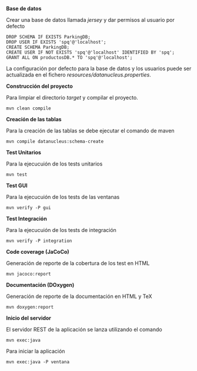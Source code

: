**Base de datos**

Crear una base de datos llamada *jersey* y dar permisos al usuario por defecto

	DROP SCHEMA IF EXISTS ParkingDB;
	DROP USER IF EXISTS 'spq'@'localhost';
	CREATE SCHEMA ParkingDB;
	CREATE USER IF NOT EXISTS 'spq'@'localhost' IDENTIFIED BY 'spq';
	GRANT ALL ON productosDB.* TO 'spq'@'localhost';

La configuración por defecto para la base de datos y los usuarios puede ser actualizada en el fichero *resources/datanucleus.properties*.

**Construcción del proyecto**

Para limpiar el directorio _target_ y compilar el proyecto.

	mvn clean compile

**Creación de las tablas**

Para la creación de las tablas se debe ejecutar el comando de maven

	mvn compile datanucleus:schema-create

**Test Unitarios**

Para la ejecucuión de los tests unitarios

    mvn test

**Test GUI**

Para la ejecucuión de los tests de las ventanas

    mvn verify -P gui

**Test Integración**

Para la ejecucuión de los tests de integración

    mvn verify -P integration

**Code coverage (JaCoCo)**

Generación de reporte de la cobertura de los test en HTML

    mvn jacoco:report

**Documentación (DOxygen)**

Generación de reporte de la documentación en HTML y TeX

    mvn doxygen:report

**Inicio del servidor**

El servidor REST de la aplicación se lanza utilizando el comando

    mvn exec:java

Para iniciar la aplicación

    mvn exec:java -P ventana
